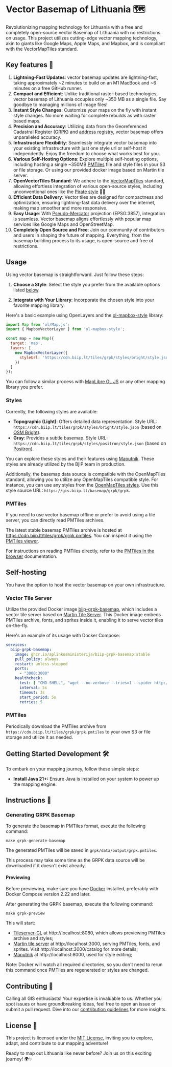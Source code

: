 # Vector Basemap of Lithuania 🗺️

Revolutionizing mapping technology for Lithuania with a free and completely open-source vector Basemap of Lithuania with
no
restrictions on usage. This project utilizes cutting-edge vector mapping technology, akin to giants like Google Maps,
Apple Maps, and Mapbox, and is compliant with the VectorMapTiles standard.

## Key features 🚀

1. **Lightning-Fast Updates**: vector basemap updates are lightning-fast, taking approximately ~2 minutes to build on an
   M1 MacBook and ~6 minutes on a free GitHub runner.
2. **Compact and Efficient**: Unlike traditional raster-based technologies, vector basemap of Lithuania occupies only
   ~350 MB as a single file. Say goodbye to managing millions of image files!
3. **Instant Style Changes**: Customize your maps on the fly with instant style changes. No more waiting for complete
   rebuilds as with raster based maps.
4. **Precision and Accuracy**: Utilizing data from the Georeferenced Cadastral
   Register ([GRPK](https://www.geoportal.lt/geoportal/web/georeferencinio-pagrindo-kadastras-grpk))
   and [address registry](https://www.registrucentras.lt/p/1187), vector basemap offers unparalleled accuracy.
5. **Infrastructure Flexibility**: Seamlessly integrate vector basemap into your existing infrastructure with just one
   style url or self-host it independently. Enjoy the freedom to choose what works best for you.
6. **Various Self-Hosting Options**: Explore multiple self-hosting options, including hosting a single
   ~350MB [PMTiles](https://docs.protomaps.com/pmtiles/) file and style files in your S3
   or file storage. Or using our provided docker image based on Martin tile server.
7. **OpenVectorTiles Standard**: We adhere to the [VectorMapTiles](https://openmaptiles.org/about/) standard, allowing
   effortless integration of various
   open-source styles, including unconventional ones like the [Pirate style](https://openmaptiles.org/styles/) 🏴‍☠️
8. **Efficient Data Delivery**: Vector tiles are designed for compactness and optimization, ensuring lightning-fast data
   delivery over the internet, making map smoother and more responsive.
9. **Easy Usage**: With [Pseudo-Mercator](https://en.wikipedia.org/wiki/Web_Mercator_projection) projection (EPSG:3857),
   integration is seamless. Vector basemap aligns effortlessly with popular map services like Google Maps and
   OpenStreetMap.
10. **Completely Open Source and Free**: Join our community of contributors and users in shaping the future of mapping.
    Everything, from the basemap building process to its usage, is open-source and free of restrictions.

## Usage

Using vector basemap is straightforward. Just follow these steps:

1. **Choose a Style**: Select the style you prefer from the available options listed [below](#styles).

2. **Integrate with Your Library**: Incorporate the chosen style into your favorite mapping library.

Here's a basic example using OpenLayers and the [ol-mapbox-style](https://github.com/openlayers/ol-mapbox-style)
library:

```js
import Map from 'ol/Map.js';
import { MapboxVectorLayer } from 'ol-mapbox-style';

const map = new Map({
  target: 'map',
  layers: [
    new MapboxVectorLayer({
      styleUrl: 'https://cdn.biip.lt/tiles/grpk/styles/bright/style.json'
    })
  ]
});
```

You can follow a similar process with [MapLibre GL JS](https://maplibre.org/maplibre-gl-js/docs/) or any other mapping
library you prefer.

### Styles

Currently, the following styles are available:

- **Topographic (Light)**: Offers detailed data representation. Style
  URL: `https://cdn.biip.lt/tiles/grpk/styles/bright/style.json` (based
  on [OSM Bright](https://openmaptiles.org/styles/#osm-bright)).
- **Gray**: Provides a subtle basemap. Style URL: `https://cdn.biip.lt/tiles/grpk/styles/positron/style.json` (based
  on [Positron](https://openmaptiles.org/styles/#positron)).

You can explore these styles and their features using [Maputnik](https://maplibre.org/maputnik/#6/55.59/23.54). These
styles are already utilized by the BĮIP team in production.

Additionally, the basemap data source is compatible with the OpenMapTiles standard, allowing you to utilize any
OpenMapTiles compatible style. For instance, you can use any styles from
the [OpenMapTiles styles](https://openmaptiles.org/styles/). Use this style source
URL: `https://gis.biip.lt/basemap/grpk/grpk`.

### PMTiles

If you need to use vector basemap offline or prefer to avoid using a tile server, you can directly read PMTiles
archives.

The latest stable basemap PMTiles archive is hosted at https://cdn.biip.lt/tiles/grpk/grpk.pmtiles. You can inspect it
using
the [PMTiles viewer](https://protomaps.github.io/PMTiles/?url=https%3A%2F%2Fcdn.biip.lt%2Ftiles%2Fgrpk%2Fgrpk.pmtiles).

For instructions on reading PMTiles directly, refer to
the [PMTiles in the browser](https://docs.protomaps.com/pmtiles/maplibre) documentation.

## Self-hosting

You have the option to host the vector basemap on your own infrastructure.

### Vector Tile Server

Utilize the provided Docker
image [biip-grpk-basemap](https://github.com/AplinkosMinisterija/biip-vector-basemap/pkgs/container/biip-grpk-basemap),
which includes a vector tile server based on [Martin Tile Server](https://maplibre.org/martin/).
This Docker image embeds PMTiles archive, fonts, and sprites inside it, enabling it to serve vector tiles on-the-fly.

Here's an example of its usage with Docker Compose:

```yaml
services:
  biip-grpk-basemap:
    image: ghcr.io/aplinkosministerija/biip-grpk-basemap:stable
    pull_policy: always
    restart: unless-stopped
    ports:
      - "3000:3000"
    healthcheck:
      test: [ "CMD-SHELL", "wget --no-verbose --tries=1 --spider http://localhost:3000/health || exit 1" ]
      interval: 5s
      timeout: 3s
      start_period: 5s
      retries: 5
```

### PMTiles

Periodically download the PMTiles archive from `https://cdn.biip.lt/tiles/grpk/grpk.pmtiles` to your own S3 or file
storage and utilize it as needed.

## Getting Started Development 🛠️

To embark on your mapping journey, follow these simple steps:

- **Install Java 21+:** Ensure Java is installed on your system to power up the mapping engine.

## Instructions 📝

### Generating GRPK Basemap

To generate the basemap in PMTiles format, execute the following command:

```shell
make grpk-generate-basemap
```

The generated PMTiles will be saved in `grpk/data/output/grpk.pmtiles`.

This process may take some time as the GRPK data source will be downloaded if it doesn't exist already.

#### Previewing

Before previewing, make sure you have [Docker](https://www.docker.com/get-started/) installed, preferably with Docker
Compose version 2.22 and later.

After generating the GRPK basemap, execute the following command:

```shell
make grpk-preview
```

This will start:

- [Tileserver-GL](https://github.com/maptiler/tileserver-gl) at http://localhost:8080, which allows previewing PMTiles archive
  and styles;
- [Martin tile server](https://martin.maplibre.org/) at http://localhost:3000, serving PMTiles, fonts, and sprites.
  Visit http://localhost:3000/catalog for more details;
- [Maputnik](https://maplibre.org/maputnik/) at http://localhost:8000, used for style editing;

Note: Docker will watch all required directories, so you don't need to rerun this command once PMTiles are regenerated
or styles are changed.

## Contributing 🤝

Calling all GIS enthusiasts! Your expertise is invaluable to us. Whether you spot issues or have groundbreaking ideas,
feel free to open an issue or submit a pull request. Dive into
our [contribution guidelines](https://github.com/AplinkosMinisterija/.github/blob/main/CONTRIBUTING.md) for more
insights.

## License 📄

This project is licensed under the [MIT License](./LICENSE), inviting you to explore, adapt, and contribute to our
mapping adventure!

Ready to map out Lithuania like never before? Join us on this exciting journey! 🌍✨